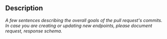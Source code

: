 ## Description

_A few sentences describing the overall goals of the pull request's commits. In case you are creating or updating new
endpoints, please document request, response schema._
